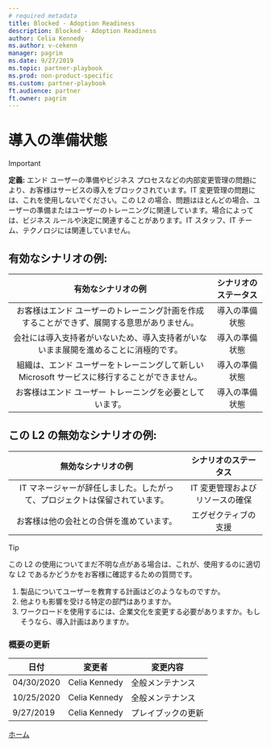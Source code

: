 ```yaml
---
# required metadata
title: Blocked - Adoption Readiness
description: Blocked - Adoption Readiness
author: Celia Kennedy
ms.author: v-cekenn
manager: pagrim
ms.date: 9/27/2019
ms.topic: partner-playbook 
ms.prod: non-product-specific 
ms.custom: partner-playbook 
ft.audience: partner
ft.owner: pagrim
---
```


# 導入の準備状態

> [!IMPORTANT]
> **定義:** エンド ユーザーの準備やビジネス プロセスなどの内部変更管理の問題により、お客様はサービスの導入をブロックされています。IT 変更管理の問題には、これを使用しないでください。この L2 の場合、問題はほとんどの場合、ユーザーの準備またはユーザーのトレーニングに関連しています。場合によっては、ビジネス ルールや決定に関連することがあります。​IT スタッフ、​IT チーム、テクノロジには関連していません。

## 有効なシナリオの例:

| 有効なシナリオの例| シナリオのステータス|
| :--: | :--: |
| お客様はエンド ユーザーのトレーニング計画を作成することができず、展開する意思がありません。| 導入の準備状態|
| 会社には導入支持者がいないため、導入支持者がいないまま展開を進めることに消極的です。| 導入の準備状態|
| 組織は、エンド ユーザーをトレーニングして新しい Microsoft サービスに移行することができません。| 導入の準備状態|
| お客様はエンド ユーザー トレーニングを必要としています。| 導入の準備状態|

## この L2 の無効なシナリオの例:

| 無効なシナリオの例| シナリオのステータス|
| :--: | :--: |
| IT マネージャーが辞任しました。したがって、プロジェクトは保留されています。| IT 変更管理およびリソースの確保|
| お客様は他の会社との合併を進めています。| エグゼクティブの支援|

> [!TIP]
> この L2 の使用についてまだ不明な点がある場合は、これが、使用するのに適切な L2 であるかどうかをお客様に確認するための質問です。
>
>    1. 製品についてユーザーを教育する計画はどのようなものですか。
>    2. 他よりも影響を受ける特定の部門はありますか。
>    3. ワークロードを使用するには、企業文化を変更する必要がありますか。もしそうなら、導入計画はありますか。

### 概要の更新

|日付|変更者|変更内容|
|---------|---------------|----------------------------|
|04/30/2020| Celia Kennedy| 全般メンテナンス|
|10/25/2020| Celia Kennedy| 全般メンテナンス|
|9/27/2019| Celia Kennedy| プレイブックの更新|

[ホーム](http://partner-docs.microsoft.com)
